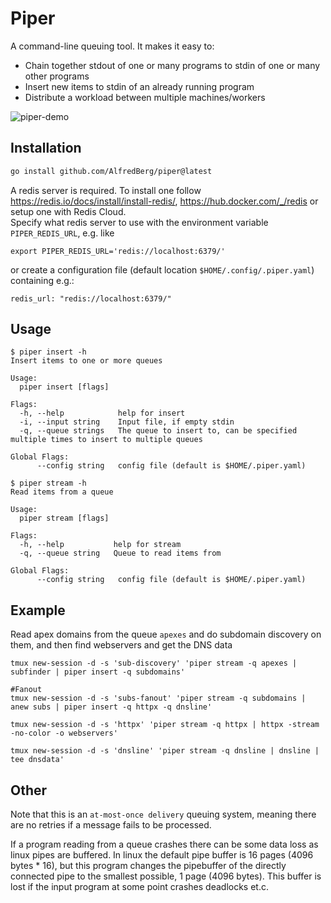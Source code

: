 # Piper
A command-line queuing tool. It makes it easy to:
* Chain together stdout of one or many programs to stdin of one or many other programs
* Insert new items to stdin of an already running program
* Distribute a workload between multiple machines/workers

![piper-demo](https://github.com/AlfredBerg/piper/assets/18570335/c8b2e9d8-5058-4339-8309-0e40ce13dc11)


## Installation
```bash
go install github.com/AlfredBerg/piper@latest
```
A redis server is required. To install one follow https://redis.io/docs/install/install-redis/, https://hub.docker.com/_/redis or setup one with Redis Cloud.  
Specify what redis server to use with the environment variable `PIPER_REDIS_URL`, e.g. like
```
export PIPER_REDIS_URL='redis://localhost:6379/'
```
or create a configuration file (default location `$HOME/.config/.piper.yaml`) containing e.g.:
```
redis_url: "redis://localhost:6379/"
```

## Usage
```
$ piper insert -h
Insert items to one or more queues

Usage:
  piper insert [flags]

Flags:
  -h, --help            help for insert
  -i, --input string    Input file, if empty stdin
  -q, --queue strings   The queue to insert to, can be specified multiple times to insert to multiple queues

Global Flags:
      --config string   config file (default is $HOME/.piper.yaml)
```

```
$ piper stream -h
Read items from a queue

Usage:
  piper stream [flags]

Flags:
  -h, --help           help for stream
  -q, --queue string   Queue to read items from

Global Flags:
      --config string   config file (default is $HOME/.piper.yaml)

```

## Example
Read apex domains from the queue `apexes` and do subdomain discovery on them, and then find webservers and get the DNS data
```
tmux new-session -d -s 'sub-discovery' 'piper stream -q apexes | subfinder | piper insert -q subdomains'

#Fanout
tmux new-session -d -s 'subs-fanout' 'piper stream -q subdomains | anew subs | piper insert -q httpx -q dnsline' 

tmux new-session -d -s 'httpx' 'piper stream -q httpx | httpx -stream -no-color -o webservers'

tmux new-session -d -s 'dnsline' 'piper stream -q dnsline | dnsline | tee dnsdata'
```


## Other
Note that this is an `at-most-once delivery` queuing system, meaning there are no retries if a message fails to be processed.  

If a program reading from a queue crashes there can be some data loss as linux pipes are buffered. In linux the default pipe buffer is 
16 pages (4096 bytes * 16), but this program changes the pipebuffer of the directly connected pipe to the smallest possible, 1 page (4096 bytes). This buffer is lost if the input program at some point crashes deadlocks et.c.  
